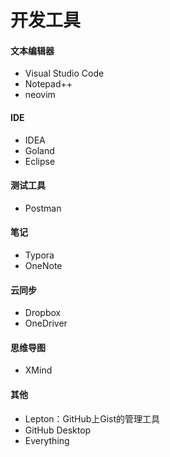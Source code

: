 # 开发工具

#### 文本编辑器

- Visual Studio Code
- Notepad++
- neovim

#### IDE

- IDEA
- Goland
- Eclipse

#### 测试工具

- Postman

#### 笔记

- Typora
- OneNote

#### 云同步

- Dropbox
- OneDriver

#### 思维导图

- XMind

#### 其他

- Lepton：GitHub上Gist的管理工具
- GitHub Desktop
- Everything